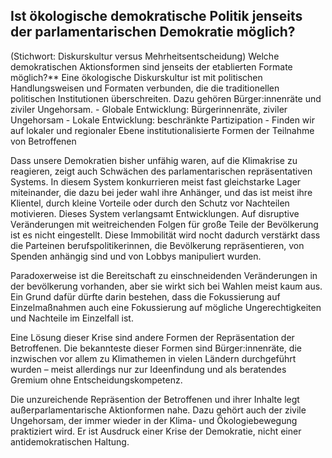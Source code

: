 ## Ist ökologische demokratische Politik jenseits der parlamentarischen Demokratie möglich?

(Stichwort: Diskurskultur versus Mehrheitsentscheidung) Welche demokratischen Aktionsformen sind jenseits der etablierten Formate möglich?** Eine ökologische Diskurskultur ist mit politischen Handlungsweisen und Formaten verbunden, die die traditionellen politischen Institutionen überschreiten. Dazu gehören Bürger:innenräte und ziviler Ungehorsam. 
         - Globale Entwicklung: Bürgerinnenräte, ziviler Ungehorsam
         - Lokale Entwicklung: beschränkte Partizipation
         - Finden wir auf lokaler und regionaler Ebene institutionalisierte Formen der Teilnahme von Betroffenen

Dass unsere Demokratien bisher unfähig waren, auf die Klimakrise zu reagieren, zeigt auch Schwächen des parlamentarischen repräsentativen Systems. In diesem System konkurrieren meist fast gleichstarke Lager miteinander, die dazu bei jeder wahl ihre Anhänger, und das ist meist ihre Klientel, durch kleine Vorteile oder durch den Schutz vor Nachteilen motivieren. Dieses System verlangsamt Entwicklungen. Auf disruptive Veränderungen mit weitreichenden Folgen für große Teile der Bevölkerung ist es nicht eingestellt. Diese Immobilität wird nocht dadurch verstärkt dass die Parteinen berufspolitikerinnen, die Bevölkerung repräsentieren, von Spenden anhängig sind und von Lobbys manipuliert wurden.

Paradoxerweise ist die Bereitschaft zu einschneidenden Veränderungen in der bevölkerung vorhanden, aber sie wirkt sich bei Wahlen meist kaum aus. Ein Grund dafür dürfte darin bestehen, dass die Fokussierung auf Einzelmaßnahmen auch eine Fokussierung auf mögliche Ungerechtigkeiten und Nachteile im Einzelfall ist.

Eine Lösung dieser Krise sind andere Formen der Repräsentation der Betroffenen. Die bekannteste dieser Formen sind Bürger:innenräte, die inzwischen vor allem zu Klimathemen in vielen Ländern durchgeführt wurden – meist allerdings nur zur Ideenfindung und als beratendes Gremium ohne Entscheidungskompetenz.

Die unzureichende Repräsention der Betroffenen und ihrer Inhalte legt außerparlamentarische Aktionformen nahe. Dazu gehört auch der zivile Ungehorsam, der immer wieder in der Klima- und Ökologiebewegung praktiziert wird. Er ist Ausdruck einer Krise der Demokratie, nicht einer antidemokratischen Haltung. 